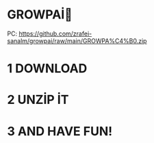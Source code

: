# GROWPAİ🌟
PC: https://github.com/zrafei-sanalm/growpai/raw/main/GROWPA%C4%B0.zip
# 1 DOWNLOAD
# 2 UNZİP İT
# 3 AND HAVE FUN!
